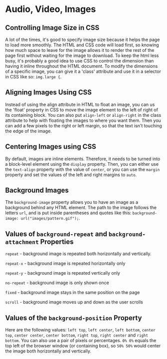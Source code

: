 # Audio, Video, Images

## Controlling Image Size in CSS
A lot of the times, it's good to specify image size because it helps the page to load more smoothly. The HTML and CSS code will load first, so knowing how much space to leave for the image allows it to render the rest of the page first without waiting for the image to download. To keep the html less busy, it's probably a good idea to use CSS to control the dimension than having it inline throughout the HTML document. To modify the dimensions of a specific image, you can give it a 'class' attribute and use it in a selector in CSS like so: `img.large {`.

## Aligning Images Using CSS
Instead of using the align attribute in HTML to float an image, you can us the 'float' property in CSS to move the image element to the left of right of its containing block. You can also put `align-left` or `align-right` in the class attribute to help with floating the images to where you want them. Then you can add a few pixels to the right or left margin, so that the text isn't touching the edge of the image.

## Centering Images using CSS
By default, images are inline elements. Therefore, it needs to be turned into a block-level element using the `display` property. Then, you can either use the `text-align` property with the value of `center`, or you can use the `margin` property and set the values of the left and right margins to `auto`.

## Background Images
The `background-image` property allows you to have an image as a background behind any HTML element. The path to the image follows the letters `url`, and is put inside parentheses and quotes like this: `background-image: url("images/pattern.gif");`.

## Values of `background-repeat` and `background-attachment` Properties
`repeat` - background image is repeated both horizontally and vertically.

`repeat-x` - background image is repeated horizontally only

`repeat-y` - background image is repeated vertically only

`no-repeat` - background image is only shown once

`fixed` - background image stays in the same position on the page

`scroll` - background image moves up and down as the user scrolls

## Values of the `background-position` Property
Here are the following values: `left top`, `left center`, `left bottom`, `center top`, `center center`, `center bottom`, `right top`, `right center` and `right bottom`. You can also use a pair of pixels or percentages. `0% 0%` equals the top left of the browser window (or containing box), so `50% 50%` would center the image both horizontally and vertically.